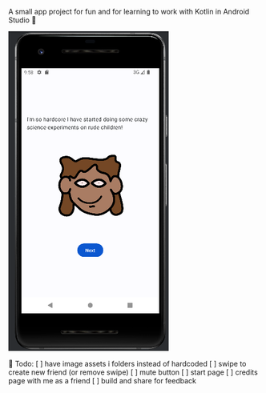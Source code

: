 A small app project for fun and for learning to work with Kotlin in Android Studio 🌱

![Image of the app in it's current state](image.png)

🌱 Todo:
[ ] have image assets i folders instead of hardcoded
[ ] swipe to create new friend (or remove swipe)
[ ] mute button
[ ] start page
[ ] credits page with me as a friend
[ ] build and share for feedback 